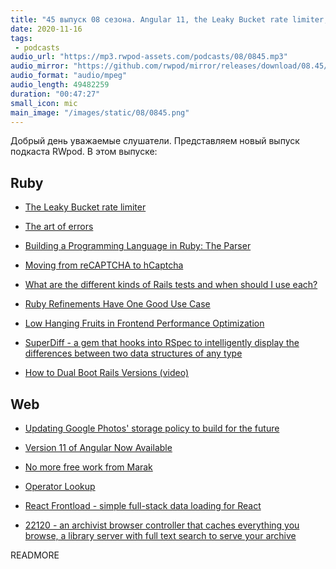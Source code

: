 ```yaml
---
title: "45 выпуск 08 сезона. Angular 11, the Leaky Bucket rate limiter, from reCAPTCHA to hCaptcha, SuperDiff, Operator Lookup и прочее"
date: 2020-11-16
tags:
 - podcasts
audio_url: "https://mp3.rwpod-assets.com/podcasts/08/0845.mp3"
audio_mirror: "https://github.com/rwpod/mirror/releases/download/08.45/0845.mp3"
audio_format: "audio/mpeg"
audio_length: 49482259
duration: "00:47:27"
small_icon: mic
main_image: "/images/static/08/0845.png"
---
```


Добрый день уважаемые слушатели. Представляем новый выпуск подкаста RWpod. В этом выпуске:

## Ruby

 - [The Leaky Bucket rate limiter](https://www.mikeperham.com/2020/11/09/the-leaky-bucket-rate-limiter/)
 - [The art of errors](https://longliveruby.com/articles/art-of-errors-in-ruby)
 - [Building a Programming Language in Ruby: The Parser](https://www.honeybadger.io/blog/ruby-parser-stoffle/)
 - [Moving from reCAPTCHA to hCaptcha](https://blog.cloudflare.com/moving-from-recaptcha-to-hcaptcha/)


 - [What are the different kinds of Rails tests and when should I use each?](https://www.codewithjason.com/different-kinds-rails-tests-use/)
 - [Ruby Refinements Have One Good Use Case](http://www.soulcutter.com/articles/ruby-refinements-have-one-good-use-case.html)
 - [Low Hanging Fruits in Frontend Performance Optimization](https://pawelurbanek.com/frontend-performance-optimization)
 - [SuperDiff - a gem that hooks into RSpec to intelligently display the differences between two data structures of any type](https://github.com/mcmire/super_diff)
 - [How to Dual Boot Rails Versions (video)](https://gorails.com/episodes/dual-boot-rails-versions)

## Web

 - [Updating Google Photos' storage policy to build for the future](https://blog.google/products/photos/storage-changes/)
 - [Version 11 of Angular Now Available](https://blog.angular.io/version-11-of-angular-now-available-74721b7952f7)
 - [No more free work from Marak](https://github.com/Marak/faker.js/issues/1046)

 - [Operator Lookup](https://joshwcomeau.com/operator-lookup/)
 - [React Frontload - simple full-stack data loading for React](https://davnicwil.com/react-frontload/)
 - [22120 - an archivist browser controller that caches everything you browse, a library server with full text search to serve your archive](https://github.com/c9fe/22120)

READMORE
